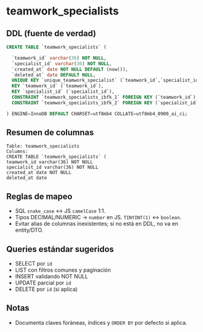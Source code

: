 # teamwork_specialists

## DDL (fuente de verdad)
```sql
CREATE TABLE `teamwork_specialists` (

  `teamwork_id` varchar(36) NOT NULL,
  `specialist_id` varchar(36) NOT NULL,
  `created_at` date NOT NULL DEFAULT (now()),
  `deleted_at` date DEFAULT NULL,
  UNIQUE KEY `unique_teamwork_specialist` (`teamwork_id`,`specialist_id`),
  KEY `teamwork_id` (`teamwork_id`),
  KEY `specialist_id` (`specialist_id`),
  CONSTRAINT `teamwork_specialists_ibfk_1` FOREIGN KEY (`teamwork_id`) REFERENCES `teamworks` (`id`),
  CONSTRAINT `teamwork_specialists_ibfk_2` FOREIGN KEY (`specialist_id`) REFERENCES `users` (`id`)

) ENGINE=InnoDB DEFAULT CHARSET=utf8mb4 COLLATE=utf8mb4_0900_ai_ci;
```

## Resumen de columnas
```
Table: teamwork_specialists
Columns:
CREATE TABLE `teamwork_specialists` (
teamwork_id varchar(36) NOT NULL
specialist_id varchar(36) NOT NULL
created_at date NOT NULL
deleted_at date
```

## Reglas de mapeo
- SQL `snake_case` ↔ JS `camelCase` 1:1.
- Tipos DECIMAL/NUMERIC → `number` en JS. `TINYINT(1)` ↔ `boolean`.
- Evitar alias de columnas inexistentes; si no está en DDL, no va en entity/DTO.

## Queries estándar sugeridos
- SELECT por `id`
- LIST con filtros comunes y paginación
- INSERT validando NOT NULL
- UPDATE parcial por `id`
- DELETE por `id` (si aplica)

## Notas
- Documenta claves foráneas, índices y `ORDER BY` por defecto si aplica.
